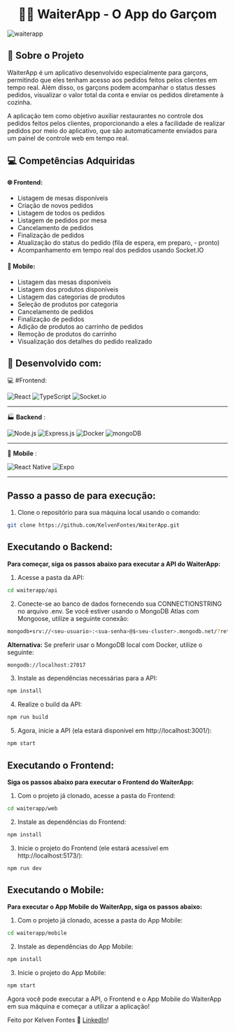 <h1 align="center">👨‍🍳 WaiterApp - O App do Garçom </h1>

![waiterapp](https://github.com/KelvenFontes/WaiterApp/assets/69438619/7665e884-6861-4d8c-9467-becd0fe769f2)



## :page_with_curl: Sobre o Projeto

WaiterApp é um aplicativo desenvolvido especialmente para garçons, permitindo que eles tenham acesso aos pedidos feitos pelos clientes em tempo real. Além disso, os garçons podem acompanhar o status desses pedidos, visualizar o valor total da conta e enviar os pedidos diretamente à cozinha.

A aplicação tem como objetivo auxiliar restaurantes no controle dos pedidos feitos pelos clientes, proporcionando a eles a facilidade de realizar pedidos por meio do aplicativo, que são automaticamente enviados para um painel de controle web em tempo real.

## :computer: Competências Adquiridas

#### 🌐 Frontend:

- Listagem de mesas disponíveis
- Criação de novos pedidos
- Listagem de todos os pedidos
- Listagem de pedidos por mesa
- Cancelamento de pedidos
- Finalização de pedidos
- Atualização do status do pedido (fila de espera, em preparo, - pronto)
- Acompanhamento em tempo real dos pedidos usando Socket.IO

#### 📱 Mobile:

- Listagem das mesas disponíveis
- Listagem dos produtos disponíveis
- Listagem das categorias de produtos
- Seleção de produtos por categoria
- Cancelamento de pedidos
- Finalização de pedidos
- Adição de produtos ao carrinho de pedidos
- Remoção de produtos do carrinho
- Visualização dos detalhes do pedido realizado


## 🚀 Desenvolvido com:

💻 #Frontend:

![React](https://img.shields.io/badge/react-%2320232a.svg?style=for-the-badge&logo=react&logoColor=%2361DAFB)
![TypeScript](https://img.shields.io/badge/typescript-%23007ACC.svg?style=for-the-badge&logo=typescript&logoColor=white)
![Socket.io](https://img.shields.io/badge/Socket.io-black?style=for-the-badge&logo=socket.io&badgeColor=010101)

---

🏭 __Backend__ :

![Node.js](https://img.shields.io/badge/Node.js-43853D?style=for-the-badge&logo=node.js&logoColor=white)
![Express.js](https://img.shields.io/badge/Express.js-404D59?style=for-the-badge)
![Docker](https://img.shields.io/badge/docker-%230db7ed.svg?style=for-the-badge&logo=docker&logoColor=white)
![mongoDB](https://img.shields.io/badge/MongoDB-4EA94B?style=for-the-badge&logo=mongodb&logoColor=white)

---

📱 __Mobile__ :

![React Native](https://img.shields.io/badge/react_native-%2320232a.svg?style=for-the-badge&logo=react&logoColor=%2361DAFB)
![Expo](https://img.shields.io/badge/expo-1C1E24?style=for-the-badge&logo=expo&logoColor=#D04A37)

---

## Passo a passo de para execução:

1. Clone o repositório para sua máquina local usando o comando:
```bash
git clone https://github.com/KelvenFontes/WaiterApp.git
```

## Executando o Backend:
__Para começar, siga os passos abaixo para executar a API do WaiterApp:__

1. Acesse a pasta da API:
```bash
cd waiterapp/api
```

2. Conecte-se ao banco de dados fornecendo sua CONNECTIONSTRING no arquivo .env. Se você estiver usando o MongoDB Atlas com Mongoose, utilize a seguinte conexão:
```bash
mongodb+srv://<seu-usuario>:<sua-senha>@$<seu-cluster>.mongodb.net/?retryWrites=true&w=majority
```

__Alternativa:__ Se preferir usar o MongoDB local com Docker, utilize o seguinte:
```bash
mongodb://localhost:27017
```

3. Instale as dependências necessárias para a API:
```bash
npm install
```

4. Realize o build da API:
```bash
npm run build
```

5. Agora, inicie a API (ela estará disponível em http://localhost:3001/):
```bash
npm start
```

## Executando o Frontend:
__Siga os passos abaixo para executar o Frontend do WaiterApp:__

1. Com o projeto já clonado, acesse a pasta do Frontend:
```bash
cd waiterapp/web
```

2. Instale as dependências do Frontend:
```bash
npm install
```

3. Inicie o projeto do Frontend (ele estará acessível em http://localhost:5173/):
```bash
npm run dev
```


## Executando o Mobile:
__Para executar o App Mobile do WaiterApp, siga os passos abaixo:__

1. Com o projeto já clonado, acesse a pasta do App Mobile:
```bash
cd waiterapp/mobile
```

2. Instale as dependências do App Mobile:
```bash
npm install
```

3. Inicie o projeto do App Mobile:
```bash
npm start
```

Agora você pode executar a API, o Frontend e o App Mobile do WaiterApp em sua máquina e começar a utilizar a aplicação!

Feito por Kelven Fontes :wave: [LinkedIn](https://www.linkedin.com/in/kelven-bento-fontes-4ab2b2210)!

